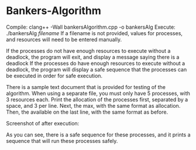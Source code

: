 # Bankers-Algorithm
Compile:
clang++ -Wall bankersAlgorithm.cpp -o bankersAlg
Execute:
./bankersAlg *filename*
If a filename is not provided, values for processes, and resources will need to be entered manually.

If the processes do not have enough resources to execute without a deadlock, the program will exit, and display a message saying there is a deadlock
If the processes do have enough resources to execute without a deadlock, the program will display a safe sequence that the processes can be executed in order for safe execution.

There is a sample text document that is provided for testing of the algorithm. 
When using a separate file, you must only have 5 processes, with 3 resources each.
Print the allocation of the processes first, separated by a space, and 3 per line.
Next, the max, with the same format as allocation. 
Then, the available on the last line, with the same format as before.


Screenshot of after execution:





As you can see, there is a safe sequence for these processes, and it prints a sequence that will run these processes safely.